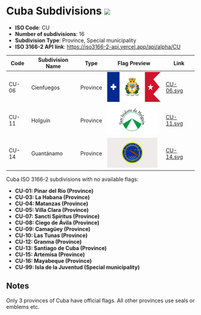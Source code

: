 # Cuba Subdivisions ![](https://flagcdn.com/h40/cu.png)

- **ISO Code**: CU
- **Number of subdivisions**: 16
- **Subdivision Type**: Province, Special municipality
- **ISO 3166-2 API link**: https://iso3166-2-api.vercel.app/api/alpha/CU

| Code  | Subdivision Name         | Type | Flag Preview | Link |
|-------|--------------------------|--------------| -------------- |----------|
| CU-06 | Cienfuegos | Province | <img src='https://raw.githubusercontent.com/amckenna41/iso3166-flags/main/iso3166-2-flags/CU/CU-06.svg' height='80'> | [CU-06.svg](https://raw.githubusercontent.com/amckenna41/iso3166-flags/main/iso3166-2-flags/CU/CU-06.svg) |
| CU-11 | Holguín | Province | <img src='https://raw.githubusercontent.com/amckenna41/iso3166-flags/main/iso3166-2-flags/CU/CU-11.svg' height='80'> | [CU-11.svg](https://raw.githubusercontent.com/amckenna41/iso3166-flags/main/iso3166-2-flags/CU/CU-11.svg) |
| CU-14 | Guantánamo | Province | <img src='https://raw.githubusercontent.com/amckenna41/iso3166-flags/main/iso3166-2-flags/CU/CU-14.svg' height='80'> | [CU-14.svg](https://raw.githubusercontent.com/amckenna41/iso3166-flags/main/iso3166-2-flags/CU/CU-14.svg) |

Cuba ISO 3166-2 subdivisions with no available flags:

* **CU-01: Pinar del Río (Province)**
* **CU-03: La Habana (Province)**
* **CU-04: Matanzas (Province)**
* **CU-05: Villa Clara (Province)**
* **CU-07: Sancti Spíritus (Province)**
* **CU-08: Ciego de Ávila (Province)**
* **CU-09: Camagüey (Province)**
* **CU-10: Las Tunas (Province)**
* **CU-12: Granma (Province)**
* **CU-13: Santiago de Cuba (Province)**
* **CU-15: Artemisa (Province)**
* **CU-16: Mayabeque (Province)**
* **CU-99: Isla de la Juventud (Special municipality)**

## Notes
Only 3 provinces of Cuba have official flags. All other provinces use seals or emblems etc.